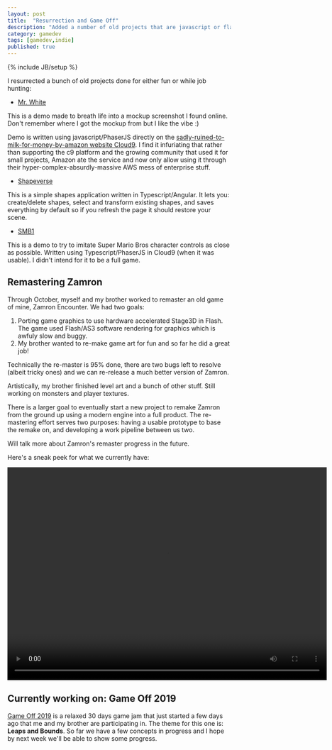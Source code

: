 ```yaml
---
layout: post
title:  "Resurrection and Game Off"
description: "Added a number of old projects that are javascript or flash and thought they are worth saving"
category: gamedev
tags: [gamedev,indie]
published: true
---
```


{% include JB/setup %}

I resurrected a bunch of old projects done for either fun or while job hunting:

* [Mr. White](http://zenithsal.com/other/my-phaser-playground/Project1/mrwhite.html)

This is a demo made to breath life into a mockup screenshot I found online. Don't remember where I got the mockup from but I like the vibe :)

Demo is written using javascript/PhaserJS directly on the [sadly-ruined-to-milk-for-money-by-amazon website Cloud9](https://aws.amazon.com/cloud9/?origin=c9io). I find it infuriating that rather than supporting the c9 platform and the growing community that used it for small projects, Amazon ate the service and now only allow using it through their hyper-complex-absurdly-massive AWS mess of enterprise stuff.

* [Shapeverse](http://zenithsal.com/other/shapeverse2/)

This is a simple shapes application written in Typescript/Angular. It lets you: create/delete shapes, select and transform existing shapes, and saves everything by default so if you refresh the page it should restore your scene.

* [SMB1](http://zenithsal.com/other/smb1)

This is a demo to try to imitate Super Mario Bros character controls as close as possible. Written using Typescript/PhaserJS in Cloud9 (when it was usable). I didn't intend for it to be a full game.



## Remastering Zamron

Through October, myself and my brother worked to remaster an old game of mine, Zamron Encounter. We had two goals:

1. Porting game graphics to use hardware accelerated Stage3D in Flash. The game used Flash/AS3 software rendering for graphics which is awfuly slow and buggy.
2. My brother wanted to re-make game art for fun and so far he did a great job!

Technically the re-master is 95% done, there are two bugs left to resolve (albeit tricky ones) and we can re-release a much better version of Zamron.

Artistically, my brother finished level art and a bunch of other stuff. Still working on monsters and player textures.

There is a larger goal to eventually start a new project to remake Zamron from the ground up using a modern engine into a full product. The re-mastering effort serves two purposes: having a usable prototype to base the remake on, and developing a work pipeline between us two.

Will talk more about Zamron's remaster progress in the future.

Here's a sneak peek for what we currently have:

 <video width="720" height="480" autoplay>
  <source src="{{site.baseurl}}assets/videos/zamron_sneakpeek.mp4" type="video/mp4">
Your browser does not support the video tag.
</video> 

## Currently working on: Game Off 2019

[Game Off 2019](https://itch.io/jam/game-off-2019) is a relaxed 30 days game jam that just started a few days ago that me and my brother are participating in. The theme for this one is: **Leaps and Bounds**. So far we have a few concepts in progress and I hope by next week we'll be able to show some progress.
